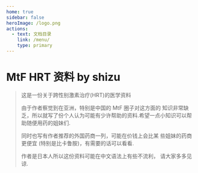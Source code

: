 ```yaml
---
home: true
sidebar: false
heroImage: /logo.png
actions:
  - text: 文档目录
    link: /menu/
    type: primary
---
```


# MtF HRT 资料 by shizu

> 这是一份关于跨性别激素治疗(HRT)的医学资料
>
> 由于作者察觉到在亚洲，特别是中国的 MtF 圈子对这方面的 知识非常缺乏，所以就写了份个人认为可能有少许帮助的资料.希望一点小知识可以帮助随便用药的姐妹们.
>
> 同时也写有作者推荐的外国药商一列，可能在价钱上会比某 些姐妹的药商更便宜 (特别是比卡鲁胺)，有需要的话可以看看.
>
> 作者是日本人所以这份资料可能在中文语法上有些不流利， 请大家多多见谅.
